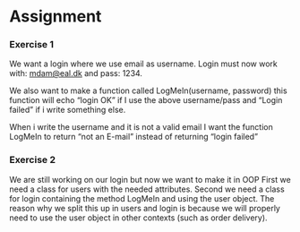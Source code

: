 Assignment
==========

### Exercise 1
We want a login where we use email as username. Login must now work with:
mdam@eal.dk and pass: 1234.

We also want to make a function called LogMeIn(username, password)
this function will echo “login OK” if I use the above username/pass and “Login
failed” if i write something else.

When i write the username and it is not a valid email I want the function
LogMeIn to return “not an E-mail” instead of returning “login failed”

### Exercise 2
We are still working on our login but now we want to make it in OOP
First we need a class for users with the needed attributes.
Second we need a class for login containing the method LogMeIn and using
the user object.
The reason why we split this up in users and login is because we will properly
need to use the user object in other contexts (such as order delivery).